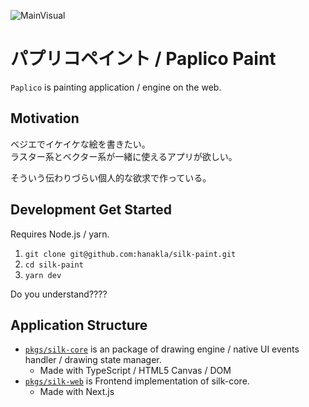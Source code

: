 ![MainVisual](https://user-images.githubusercontent.com/8597982/166625506-ceb7948f-f194-45f5-8c91-821d52d62a2b.png)

# パプリコペイント / Paplico Paint

`Paplico` is painting application / engine on the web.

## Motivation

ベジエでイケイケな絵を書きたい。  
ラスター系とベクター系が一緒に使えるアプリが欲しい。

そういう伝わりづらい個人的な欲求で作っている。

## Development Get Started

Requires Node.js / yarn.

1. `git clone git@github.com:hanakla/silk-paint.git`
2. `cd silk-paint`
3. `yarn dev`

Do you understand????

## Application Structure

- [`pkgs/silk-core`](pkgs/silk-core) is an package of drawing engine / native UI events handler / drawing state manager.
  - Made with TypeScript / HTML5 Canvas / DOM
- [`pkgs/silk-web`](pkgs/silk-web) is Frontend implementation of silk-core.
  - Made with Next.js
